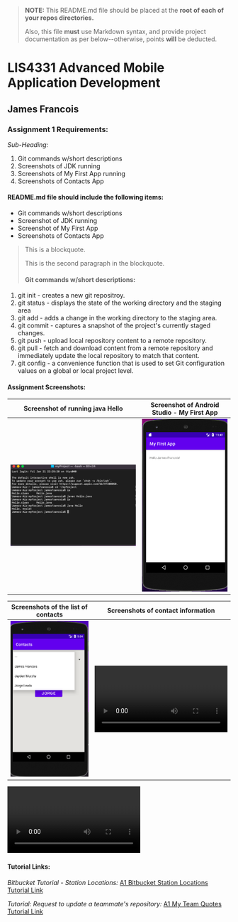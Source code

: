> **NOTE:** This README.md file should be placed at the **root of each of your repos directories.**
>
>Also, this file **must** use Markdown syntax, and provide project documentation as per below--otherwise, points **will** be deducted.
>

# LIS4331 Advanced Mobile Application Development

## James Francois

### Assignment 1 Requirements:

*Sub-Heading:*

1. Git commands w/short descriptions
2. Screenshots of JDK running 
3. Screenshots of My First App running
4. Screenshots of Contacts App 

#### README.md file should include the following items:
* Git commands w/short descriptions 
* Screenshot of JDK running 
* Screenshot of My First App
* Screenshots of Contacts App

> This is a blockquote.
> 
> This is the second paragraph in the blockquote.
>
> #### Git commands w/short descriptions:

1. git init - creates a new git repositroy.
2. git status - displays the state of the working directory and the staging area
3. git add - adds a change in the working directory to the staging area.
4. git commit - captures a snapshot of the project's currently staged changes.
5. git push - upload local repository content to a remote repository.
6. git pull - fetch and download content from a remote repository and immediately update the local repository to match that content.
7. git config - a convenience function that is used to set Git configuration values on a global or local project level. 

#### Assignment Screenshots:

| Screenshot of running java Hello | Screenshot of Android Studio - My First App|
| -------------- | --------------|
| ![JDK Installation Screenshot](img/jdk_install.png) | ![Android Studio Installation Screenshot](img/android.png) |

| Screenshots of the list of contacts | Screenshots of contact information |
| -------------- | --------------|
| ![List of Contacts](img/list.png) | ![Contact information](img/contacts.mov) |

![contacts](img/contacts.mov)

#### Tutorial Links:

*Bitbucket Tutorial - Station Locations:*
[A1 Bitbucket Station Locations Tutorial Link](https://bitbucket.org/username/bitbucketstationlocations/ "Bitbucket Station Locations")

*Tutorial: Request to update a teammate's repository:*
[A1 My Team Quotes Tutorial Link](https://bitbucket.org/username/myteamquotes/ "My Team Quotes Tutorial")